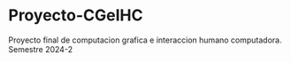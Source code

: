 # Proyecto-CGeIHC
Proyecto final de computacion grafica e interaccion humano computadora. Semestre 2024-2
